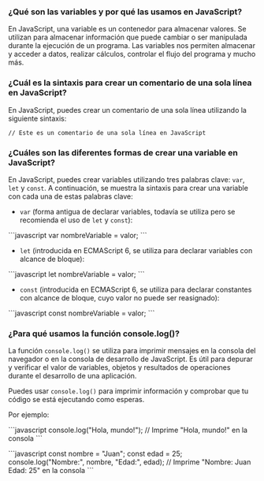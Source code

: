 ### ¿Qué son las variables y por qué las usamos en JavaScript?
En JavaScript, una variable es un contenedor para almacenar valores. Se utilizan para almacenar información que puede cambiar o ser manipulada durante la ejecución de un programa. Las variables nos permiten almacenar y acceder a datos, realizar cálculos, controlar el flujo del programa y mucho más.

### ¿Cuál es la sintaxis para crear un comentario de una sola línea en JavaScript?
En JavaScript, puedes crear un comentario de una sola línea utilizando la siguiente sintaxis:

`// Este es un comentario de una sola línea en JavaScript`

### ¿Cuáles son las diferentes formas de crear una variable en JavaScript?

En JavaScript, puedes crear variables utilizando tres palabras clave: `var`, `let` y `const`. A continuación, se muestra la sintaxis para crear una variable con cada una de estas palabras clave:

- `var` (forma antigua de declarar variables, todavía se utiliza pero se recomienda el uso de `let` y `const`):

\`\`\`javascript
var nombreVariable = valor;
\`\`\`

- `let` (introducida en ECMAScript 6, se utiliza para declarar variables con alcance de bloque):

\`\`\`javascript
let nombreVariable = valor;
\`\`\`

- `const` (introducida en ECMAScript 6, se utiliza para declarar constantes con alcance de bloque, cuyo valor no puede ser reasignado):

\`\`\`javascript
const nombreVariable = valor;
\`\`\`

### ¿Para qué usamos la función console.log()?

La función `console.log()` se utiliza para imprimir mensajes en la consola del navegador o en la consola de desarrollo de JavaScript. Es útil para depurar y verificar el valor de variables, objetos y resultados de operaciones durante el desarrollo de una aplicación. 

Puedes usar `console.log()` para imprimir información y comprobar que tu código se está ejecutando como esperas.

Por ejemplo:

\`\`\`javascript
console.log("Hola, mundo!"); // Imprime "Hola, mundo!" en la consola
\`\`\`

\`\`\`javascript
const nombre = "Juan";
const edad = 25;
console.log("Nombre:", nombre, "Edad:", edad); // Imprime "Nombre: Juan Edad: 25" en la consola
\`\`\`



